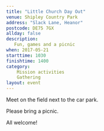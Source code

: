 ```yaml
---
title: "Little Church Day Out"
venue: Shipley Country Park
address: "Slack Lane, Heanor"
postcode: DE75 7GX
allday: false
description: 
   Fun, games and a picnic
when: 2017-05-21
starttime: 1030
finishtime: 1400
category:
    Mission activities
    Gathering
layout: event
---
```

Meet on the field next to the car park.

Please bring a picnic.

All welcome!
